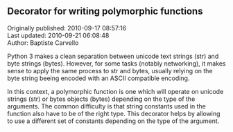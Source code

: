 ## Decorator for writing polymorphic functions  
Originally published: 2010-09-17 08:57:16  
Last updated: 2010-09-21 06:08:48  
Author: Baptiste Carvello  
  
Python 3 makes a clean separation between unicode text strings (str) and byte
strings (bytes). However, for some tasks (notably networking), it makes sense
to apply the same process to str and bytes, usually relying on the byte string
beeing encoded with an ASCII compatible encoding.

In this context, a polymorphic function is one which will operate on unicode
strings (str) or bytes objects (bytes) depending on the type of the arguments.
The common difficulty is that string constants used in the function also have
to be of the right type. This decorator helps by allowing to use a different
set of constants depending on the type of the argument.